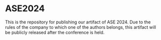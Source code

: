# ASE2024
This is the repository for publishing our artifact of ASE 2024.
Due to the rules of the company to which one of the authors belongs, this artifact will be publicly released after the conference is held.
